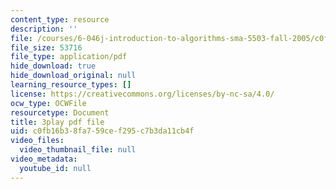 ```yaml
---
content_type: resource
description: ''
file: /courses/6-046j-introduction-to-algorithms-sma-5503-fall-2005/c0fb16b38fa759cef295c7b3da11cb4f_mR_RUjsJnV8.pdf
file_size: 53716
file_type: application/pdf
hide_download: true
hide_download_original: null
learning_resource_types: []
license: https://creativecommons.org/licenses/by-nc-sa/4.0/
ocw_type: OCWFile
resourcetype: Document
title: 3play pdf file
uid: c0fb16b3-8fa7-59ce-f295-c7b3da11cb4f
video_files:
  video_thumbnail_file: null
video_metadata:
  youtube_id: null
---
```

